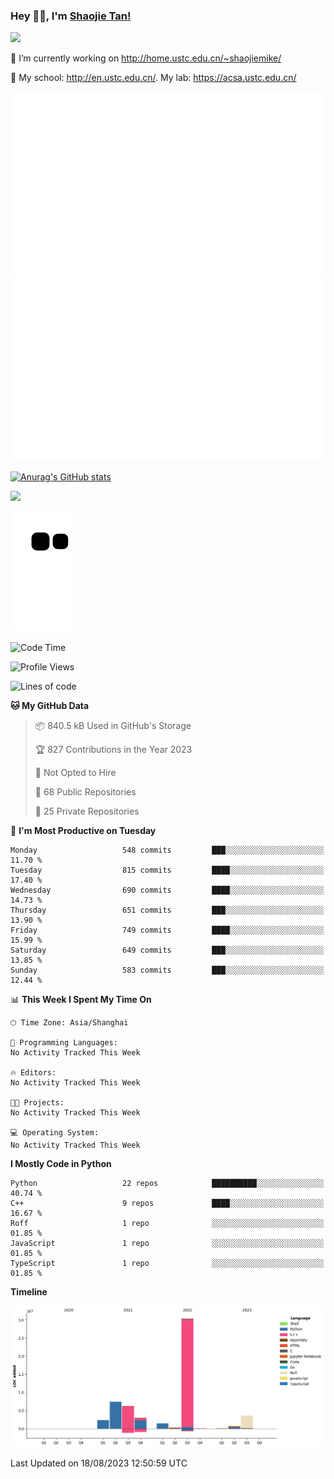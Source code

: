 

<!--
**Kirrito-k423/Kirrito-k423** is a ✨ _special_ ✨ repository because its `README.md` (this file) appears on your GitHub profile.

Here are some ideas to get you started:

- 🔭 I’m currently working on ...
- 🌱 I’m currently learning ...
- 👯 I’m looking to collaborate on ...
- 🤔 I’m looking for help with ...
- 💬 Ask me about ...
- 📫 How to reach me: ...
- 😄 Pronouns: ...
- ⚡ Fun fact: ...
-->
### Hey 👋🏽, I'm [Shaojie Tan!](http://home.ustc.edu.cn/~shaojiemike/about)

![](https://visitor-badge.glitch.me/badge?page_id=Kirrito-k423.Kirrito-k423)

🔭 I’m currently working on http://home.ustc.edu.cn/~shaojiemike/

👯 My school: http://en.ustc.edu.cn/. My lab: https://acsa.ustc.edu.cn/

![](https://github.com/Kirrito-k423/github-stats/blob/master/generated/overview.svg)
![](https://github.com/Kirrito-k423/github-stats/blob/master/generated/languages.svg)

[![Anurag's GitHub stats](https://github-readme-stats.vercel.app/api?username=Kirrito-k423&theme=flag-india&show_icons=true&hide=stars,prs,issues,contribs)](https://github.com/anuraghazra/github-readme-stats)

![](https://github-profile-summary-cards.vercel.app/api/cards/profile-details?username=Kirrito-k423&theme=vue)

![snake gif](https://github.com/Kirrito-k423/Kirrito-k423/blob/output/github-contribution-grid-snake.svg)

<!--START_SECTION:waka-->
![Code Time](http://img.shields.io/badge/Code%20Time-631%20hrs%2032%20mins-blue)

![Profile Views](http://img.shields.io/badge/Profile%20Views-1-blue)

![Lines of code](https://img.shields.io/badge/From%20Hello%20World%20I%27ve%20Written-55.5%20million%20lines%20of%20code-blue)

**🐱 My GitHub Data** 

> 📦 840.5 kB Used in GitHub's Storage 
 > 
> 🏆 827 Contributions in the Year 2023
 > 
> 🚫 Not Opted to Hire
 > 
> 📜 68 Public Repositories 
 > 
> 🔑 25 Private Repositories 
 > 
📅 **I'm Most Productive on Tuesday** 

```text
Monday                   548 commits         ███░░░░░░░░░░░░░░░░░░░░░░   11.70 % 
Tuesday                  815 commits         ████░░░░░░░░░░░░░░░░░░░░░   17.40 % 
Wednesday                690 commits         ████░░░░░░░░░░░░░░░░░░░░░   14.73 % 
Thursday                 651 commits         ███░░░░░░░░░░░░░░░░░░░░░░   13.90 % 
Friday                   749 commits         ████░░░░░░░░░░░░░░░░░░░░░   15.99 % 
Saturday                 649 commits         ███░░░░░░░░░░░░░░░░░░░░░░   13.85 % 
Sunday                   583 commits         ███░░░░░░░░░░░░░░░░░░░░░░   12.44 % 
```


📊 **This Week I Spent My Time On** 

```text
🕑︎ Time Zone: Asia/Shanghai

💬 Programming Languages: 
No Activity Tracked This Week

🔥 Editors: 
No Activity Tracked This Week

🐱‍💻 Projects: 
No Activity Tracked This Week

💻 Operating System: 
No Activity Tracked This Week
```

**I Mostly Code in Python** 

```text
Python                   22 repos            ██████████░░░░░░░░░░░░░░░   40.74 % 
C++                      9 repos             ████░░░░░░░░░░░░░░░░░░░░░   16.67 % 
Roff                     1 repo              ░░░░░░░░░░░░░░░░░░░░░░░░░   01.85 % 
JavaScript               1 repo              ░░░░░░░░░░░░░░░░░░░░░░░░░   01.85 % 
TypeScript               1 repo              ░░░░░░░░░░░░░░░░░░░░░░░░░   01.85 % 
```



**Timeline**

![Lines of Code chart](https://raw.githubusercontent.com/Kirrito-k423/Kirrito-k423/main/assets/bar_graph.png)


 Last Updated on 18/08/2023 12:50:59 UTC
<!--END_SECTION:waka-->

